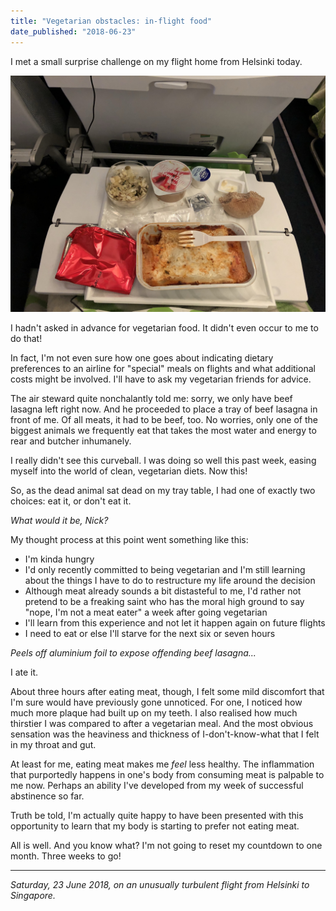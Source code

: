 ```yaml
---
title: "Vegetarian obstacles: in-flight food"
date_published: "2018-06-23"
---
```


I met a small surprise challenge on my flight home from Helsinki today.

![](images/img_0777-1.jpg)

I hadn't asked in advance for vegetarian food. It didn't even occur to me to do that!

In fact, I'm not even sure how one goes about indicating dietary preferences to an airline for "special" meals on flights and what additional costs might be involved. I'll have to ask my vegetarian friends for advice.

The air steward quite nonchalantly told me: sorry, we only have beef lasagna left right now. And he proceeded to place a tray of beef lasagna in front of me. Of all meats, it had to be beef, too. No worries, only one of the biggest animals we frequently eat that takes the most water and energy to rear and butcher inhumanely.

I really didn't see this curveball. I was doing so well this past week, easing myself into the world of clean, vegetarian diets. Now this!

So, as the dead animal sat dead on my tray table, I had one of exactly two choices: eat it, or don't eat it.

_What would it be, Nick?_

My thought process at this point went something like this:

- I'm kinda hungry
- I'd only recently committed to being vegetarian and I'm still learning about the things I have to do to restructure my life around the decision
- Although meat already sounds a bit distasteful to me, I'd rather not pretend to be a freaking saint who has the moral high ground to say "nope, I'm not a meat eater" a week after going vegetarian
- I'll learn from this experience and not let it happen again on future flights
- I need to eat or else I'll starve for the next six or seven hours

_Peels off aluminium foil to expose offending beef lasagna..._

I ate it.

About three hours after eating meat, though, I felt some mild discomfort that I'm sure would have previously gone unnoticed. For one, I noticed how much more plaque had built up on my teeth. I also realised how much thirstier I was compared to after a vegetarian meal. And the most obvious sensation was the heaviness and thickness of I-don't-know-what that I felt in my throat and gut.

At least for me, eating meat makes me _feel_ less healthy. The inflammation that purportedly happens in one's body from consuming meat is palpable to me now. Perhaps an ability I've developed from my week of successful abstinence so far.

Truth be told, I'm actually quite happy to have been presented with this opportunity to learn that my body is starting to prefer not eating meat.

All is well. And you know what? I'm not going to reset my countdown to one month. Three weeks to go!

* * *

_Saturday, 23 June 2018, on an unusually turbulent flight from Helsinki to Singapore._
